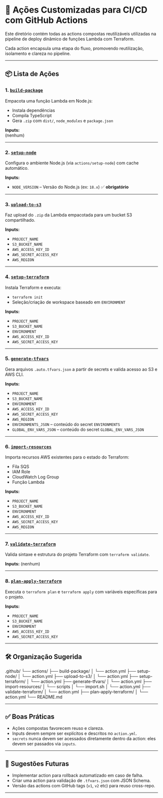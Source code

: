 # 📁 Ações Customizadas para CI/CD com GitHub Actions

Este diretório contém todas as actions compostas reutilizáveis utilizadas na pipeline de deploy dinâmico de funções Lambda com Terraform.

Cada action encapsula uma etapa do fluxo, promovendo reutilização, isolamento e clareza no pipeline.

---

## 📦 Lista de Ações

### 1. [`build-package`](./build-package)
Empacota uma função Lambda em Node.js:
- Instala dependências
- Compila TypeScript
- Gera `.zip` com `dist/`, `node_modules` e `package.json`

**Inputs:**  
(nenhum)

---

### 2. [`setup-node`](./setup-node)
Configura o ambiente Node.js (via `actions/setup-node`) com cache automático.

**Inputs:**
- `NODE_VERSION` – Versão do Node.js (ex: `18.x`) ✅ **obrigatório**

---

### 3. [`upload-to-s3`](./upload-to-s3)
Faz upload do `.zip` da Lambda empacotada para um bucket S3 compartilhado.

**Inputs:**
- `PROJECT_NAME`
- `S3_BUCKET_NAME`
- `AWS_ACCESS_KEY_ID`
- `AWS_SECRET_ACCESS_KEY`
- `AWS_REGION`

---

### 4. [`setup-terraform`](./setup-terraform)
Instala Terraform e executa:
- `terraform init`
- Seleção/criação de workspace baseado em `ENVIRONMENT`

**Inputs:**
- `PROJECT_NAME`
- `S3_BUCKET_NAME`
- `ENVIRONMENT`
- `AWS_ACCESS_KEY_ID`
- `AWS_SECRET_ACCESS_KEY`

---

### 5. [`generate-tfvars`](./generate-tfvars)
Gera arquivos `.auto.tfvars.json` a partir de secrets e valida acesso ao S3 e AWS CLI.

**Inputs:**
- `PROJECT_NAME`
- `S3_BUCKET_NAME`
- `ENVIRONMENT`
- `AWS_ACCESS_KEY_ID`
- `AWS_SECRET_ACCESS_KEY`
- `AWS_REGION`
- `ENVIRONMENTS_JSON` – conteúdo do secret `ENVIRONMENTS`
- `GLOBAL_ENV_VARS_JSON` – conteúdo do secret `GLOBAL_ENV_VARS_JSON`

---

### 6. [`import-resources`](./import-resources)
Importa recursos AWS existentes para o estado do Terraform:
- Fila SQS
- IAM Role
- CloudWatch Log Group
- Função Lambda

**Inputs:**
- `PROJECT_NAME`
- `S3_BUCKET_NAME`
- `ENVIRONMENT`
- `AWS_ACCESS_KEY_ID`
- `AWS_SECRET_ACCESS_KEY`
- `AWS_REGION`

---

### 7. [`validate-terraform`](./validate-terraform)
Valida sintaxe e estrutura do projeto Terraform com `terraform validate`.

**Inputs:**
(nenhum)

---

### 8. [`plan-apply-terraform`](./plan-apply-terraform)
Executa o `terraform plan` e `terraform apply` com variáveis específicas para o projeto.

**Inputs:**
- `PROJECT_NAME`
- `S3_BUCKET_NAME`
- `ENVIRONMENT`
- `AWS_ACCESS_KEY_ID`
- `AWS_SECRET_ACCESS_KEY`

---

## 🛠️ Organização Sugerida

.github/
└── actions/
├── build-package/
│ └── action.yml
├── setup-node/
│ └── action.yml
├── upload-to-s3/
│ └── action.yml
├── setup-terraform/
│ └── action.yml
├── generate-tfvars/
│ └── action.yml
├── import-resources/
│ └── scripts
│   └── import.sh
│ └── action.yml
├── validate-terraform/
│ └── action.yml
├── plan-apply-terraform/
│ └── action.yml
└── README.md


---

## ✅ Boas Práticas

- Ações compostas favorecem reuso e clareza.
- Inputs devem sempre ser explícitos e descritos no `action.yml`.
- `secrets` nunca devem ser acessados diretamente dentro da action: eles devem ser passados via `inputs`.

---

## 🧩 Sugestões Futuras

- Implementar action para rollback automatizado em caso de falha.
- Criar uma action para validação de `.tfvars.json` com JSON Schema.
- Versão das actions com GitHub tags (`v1`, `v2` etc) para reuso cross-repo.

---

